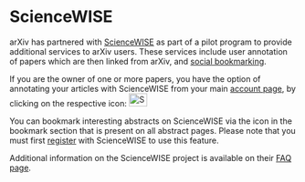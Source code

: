 ScienceWISE
===========

arXiv has partnered with [ScienceWISE](http://sciencewise.info) as part
of a pilot program to provide additional services to arXiv users. These
services include user annotation of papers which are then linked from
arXiv, and [social bookmarking](/help/social_bookmarking).

If you are the owner of one or more papers, you have the option of
annotating your articles with ScienceWISE from your main [account
page](/user), by clicking on the respective icon:
<img src="https://arxiv.org/icons/sciencewise45x32.png" alt="ScienceWISE icon" width="32" height="23" />

You can bookmark interesting abstracts on ScienceWISE via the icon in
the bookmark section that is present on all abstract pages. Please note
that you must first [register](http://sciencewise.info/users/register)
with ScienceWISE to use this feature.

Additional information on the ScienceWISE project is available on their
[FAQ page](http://sciencewise.info/faq).
